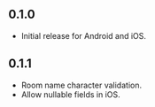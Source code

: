 ## 0.1.0

* Initial release for Android and iOS.

## 0.1.1

* Room name character validation.
* Allow nullable fields in iOS.